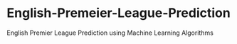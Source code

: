 # English-Premeier-League-Prediction
English Premier League Prediction using Machine Learning Algorithms
